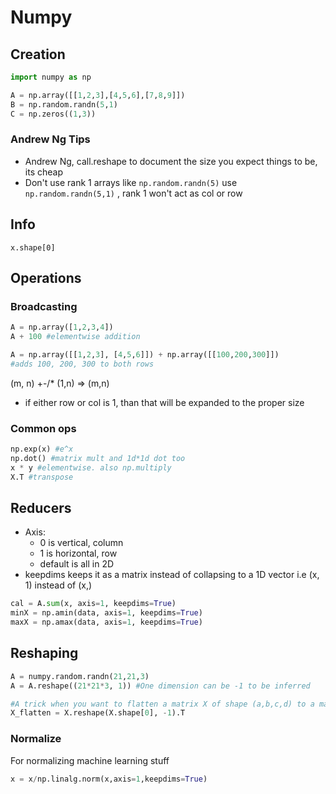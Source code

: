# Numpy

## Creation

```python
import numpy as np

A = np.array([[1,2,3],[4,5,6],[7,8,9]])
B = np.random.randn(5,1)
C = np.zeros((1,3))
```

### Andrew Ng Tips

- Andrew Ng, call.reshape to document the size you expect things to be, its cheap
- Don't use rank 1 arrays like `np.random.randn(5)` use `np.random.randn(5,1)` , rank 1 won't act as col or row

## Info

`x.shape[0] `

## Operations

### Broadcasting

```python
A = np.array([1,2,3,4])
A + 100 #elementwise addition

A = np.array([[1,2,3], [4,5,6]]) + np.array([[100,200,300]])
#adds 100, 200, 300 to both rows
```

(m, n) +-/* (1,n) 		=> 		(m,n) 

- if either row or col is 1, than that will be expanded to the proper size

### Common ops

```python
np.exp(x) #e^x
np.dot() #matrix mult and 1d*1d dot too
x * y #elementwise. also np.multiply
X.T #transpose
```

## Reducers

- Axis: 
  - 0 is vertical, column 
  - 1 is horizontal, row
  - default is all in 2D
- keepdims keeps it as a matrix instead of collapsing to a 1D vector i.e (x, 1) instead of (x,)

```python
cal = A.sum(x, axis=1, keepdims=True)
minX = np.amin(data, axis=1, keepdims=True)
maxX = np.amax(data, axis=1, keepdims=True)
```

## Reshaping

```python
A = numpy.random.randn(21,21,3)
A = A.reshape((21*21*3, 1)) #One dimension can be -1 to be inferred

#A trick when you want to flatten a matrix X of shape (a,b,c,d) to a matrix X_flatten of shape (b ∗∗ c ∗∗ d, a) is to use:
X_flatten = X.reshape(X.shape[0], -1).T
```

### Normalize

For normalizing machine learning stuff

```python
x = x/np.linalg.norm(x,axis=1,keepdims=True)
```